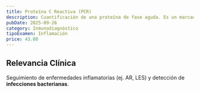 ```yaml
---
title: Proteína C Reactiva (PCR)
description: Cuantificación de una proteína de fase aguda. Es un marcador inespecífico de **inflamación sistémica e infección**.
pubDate: 2025-09-26
category: Inmunodiagnóstico
tipoExamen: Inflamación
price: 43.00
---
```


## Relevancia Clínica
Seguimiento de enfermedades inflamatorias (ej. AR, LES) y detección de **infecciones bacterianas**.